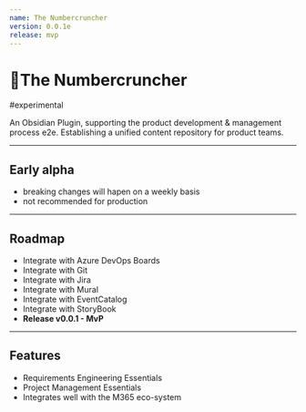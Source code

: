 ```yaml
---
name: The Numbercruncher
version: 0.0.1e
release: mvp
---
```


# 🎃The Numbercruncher

#experimental

An Obsidian Plugin, supporting the product development & management process e2e. 
Establishing a unified content repository for product teams.

---

## Early alpha

- breaking changes will hapen on a weekly basis
- not recommended for production

---

## Roadmap

- Integrate with Azure DevOps Boards
- Integrate with Git
- Integrate with Jira
- Integrate with Mural
- Integrate with EventCatalog
- Integrate with StoryBook
- **Release v0.0.1 - MvP**

---

## Features

- Requirements Engineering Essentials
- Project Management Essentials
- Integrates well with the M365 eco-system
